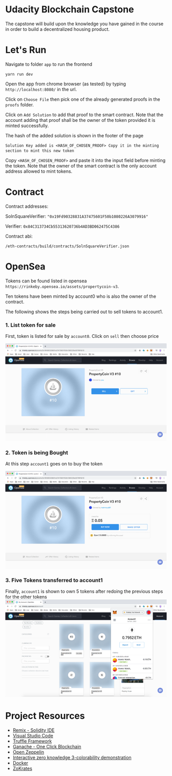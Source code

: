 # Udacity Blockchain Capstone

The capstone will build upon the knowledge you have gained in the course in order to build a decentralized housing product. 

# Let's Run
Navigate to folder `app` to run the frontend
```
yarn run dev
```
Open the app from chrome browser (as tested) by typing `http://localhost:8080/` in the url.

Click on `Choose File` then pick one of the already generated proofs in the `proofs` folder.

Click on `Add Solution` to add that proof to the smart contract. Note that the account adding that proof shall be the owner of the token provided it is minted successfully.

The hash of the added solution is shown in the footer of the page
```
Solution Key added is <HASH_OF_CHOSEN_PROOF> Copy it in the minting section to mint this new token
```
Copy `<HASH_OF_CHOSEN_PROOF>` and paste it into the input field before minting the token. Note that the owner of the smart contract is the only account address allowed to mint tokens.

# Contract
Contract addresses: 

SolnSquareVerifier: `"0x19Fd90328831A37475601F50b1080226A3079916"`

Verifier: `0x84C313734Cb55313620736b4AD3BD062475C4386`

Contract abi:

```
/eth-contracts/build/contracts/SolnSquareVerifier.json
```

# OpenSea

Tokens can be found listed in opensea `https://rinkeby.opensea.io/assets/propertycoin-v3`.

Ten tokens have been minted by account0 who is also the owner of the contract.

The following  shows the steps being carried out to sell tokens to account1.

### 1. List token for sale
First, token is listed for sale by `account0`. Click on `sell` then choose price

![Alt docs/1-token-owned-by-account0.png](docs/list-token-for-sell/1-token-owned-by-account0.png?raw=true "account0 list token for sale")
### 2. Token is being Bought
At this step `account1` goes on to buy the token

![Alt docs/3-account1-buying-token.png](docs/list-token-for-sell/3-account1-buying-token.png?raw=true "account1 buys token")

### 3. Five Tokens transferred to account1
Finally, `account1` is shown to own 5 tokens after redoing the previous steps for the other tokens
![Alt docs/other/account1-own-5-tokens.png](docs/other/account1-own-5-tokens.png?raw=true "account1 owns 5 tokens")

# Project Resources

* [Remix - Solidity IDE](https://remix.ethereum.org/)
* [Visual Studio Code](https://code.visualstudio.com/)
* [Truffle Framework](https://truffleframework.com/)
* [Ganache - One Click Blockchain](https://truffleframework.com/ganache)
* [Open Zeppelin ](https://openzeppelin.org/)
* [Interactive zero knowledge 3-colorability demonstration](http://web.mit.edu/~ezyang/Public/graph/svg.html)
* [Docker](https://docs.docker.com/install/)
* [ZoKrates](https://github.com/Zokrates/ZoKrates)
